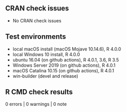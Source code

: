 ## CRAN check issues

* No CRAN check issues

## Test environments
* local macOS install (macOS Mojave 10.14.6), R 4.0.0
* local Windows 10 install, R 4.0.0
* ubuntu 16.04 (on github actions), R 4.0.1, 3.6, R 3.5
* Windows Server 2019 (on github actions), R 4.0.1
* macOS Catalina 10.15 (on github actions), R 4.0.1
* win-builder (devel and release)

## R CMD check results

0 errors | 0 warnings | 0 note

